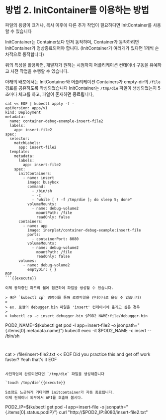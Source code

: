 # 방법 2. InitContainer를 이용하는 방법

파일의 용량이 크거나, 복사 이후에 다른 추가 작업이 필요하다면 InitContainer를 사용할 수 있습니다

InitContainer는 Container보다 먼저 동작하며, Container가 동작하려면 InitContainer가 정상종료되어야 합니다.
(InitContainer가 여러개가 있다면 1개씩 순차적으로 동작합니다)

위의 특성을 활용하면, 개발자가 원하는 시점까지 어플리케이션 컨테이너 구동을 유예하고 사전 작업을 수행할 수 있습니다.

아래의 배포에서는 InitContainer와 어플리케이션 Containers가 empty-dir의 `/file` 경로를 공유하도록 작성되었습니다
InitContainer는 `/tmp/die` 파일이 생성되었는지 5초마다 체크를 하고, 파일이 존재하면 종료됩니다,

```
cat << EOF | kubectl apply -f -
apiVersion: apps/v1
kind: Deployment
metadata:
  name: container-debug-example-insert-file2
  labels:
    app: insert-file2
spec:
  selector:
    matchLabels:
      app: insert-file2
  template:
    metadata:
      labels:
        app: insert-file2
    spec:
      initContainers:
        - name: insert
          image: busybox
          command:
            - /bin/sh
            - -c
            - "while [ ! -f /tmp/die ]; do sleep 5; done"
          volumeMounts:
            - name: debug-volume2
              mountPath: /file
              readOnly: false
      containers:
        - name: app
          image: inerplat/container-debug-example:insert-file
          ports:
            - containerPort: 8080
          volumeMounts:
            - name: debug-volume2
              mountPath: /file
              readOnly: false
      volumes:
        - name: debug-volume2
          emptyDir: { }
EOF
```{{execute}}

이제 동작중인 파드의 쉘에 접근하여 파일을 생성할 수 있습니다.

> 혹은 `kubectl cp` 명령어를 통해 로컬파일을 컨테이너로 옮길 수 있습니다)
>
> ex. 로컬의 debugger.bin 파일을 'insert' 컨테이너에 옮기고 싶은 경우
>
> kubectl cp -c insert debugger.bin $POD2_NAME:file/debugger.bin

```
POD2_NAME=$(kubectl get pod -l app=insert-file2 -o jsonpath="{.items[0].metadata.name}")
kubectl exec -it $POD2_NAME -c insert -- /bin/sh
```{{execute}}


```
cat > /file/insert-file2.txt << EOF
Did you practice this and get off work faster?
Yeah that's it
EOF
```{{execute}}

사전작업이 완료되었다면 `/tmp/die` 파일을 생성해줍니다

`touch /tmp/die`{{execute}}

5초정도 느긋하게 기다리면 initcontainer가 자동 종료됩니다.
이제 컨테이너 외부에서 API를 호출해 봅시다.

```
POD2_IP=$(kubectl get pod -l app=insert-file -o jsonpath="{.items[0].status.podIP}")
curl "http://$POD2_IP:8080/insert-file2.txt"
```{{execute}}
